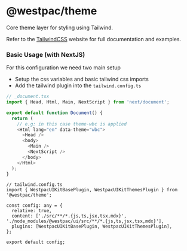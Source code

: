 # @westpac/theme

Core theme layer for styling using Tailwind.

Refer to the [TailwindCSS](https://tailwindcss.com/) website for full documentation and examples.

### Basic Usage (with NextJS)

For this configuration we need two main setup

- Setup the css variables and basic tailwind css imports
- Add the tailwind plugin into the `tailwind.config.ts`

```ts
// _document.tsx
import { Head, Html, Main, NextScript } from 'next/document';

export default function Document() {
  return (
    // e.g: in this case theme-wbc is applied
    <Html lang="en" data-theme="wbc">
      <Head />
      <body>
        <Main />
        <NextScript />
      </body>
    </Html>
  );
}
```

```tsx
// tailwind.config.ts
import { WestpacUIKitBasePlugin, WestpacUIKitThemesPlugin } from '@westpac/theme';

const config: any = {
  relative: true,
  content: ['./src/**/*.{js,ts,jsx,tsx,mdx}', './node_modules/@westpac/ui/src/**/*.{js,ts,jsx,tsx,mdx}'],
  plugins: [WestpacUIKitBasePlugin, WestpacUIKitThemesPlugin],
};

export default config;
```
